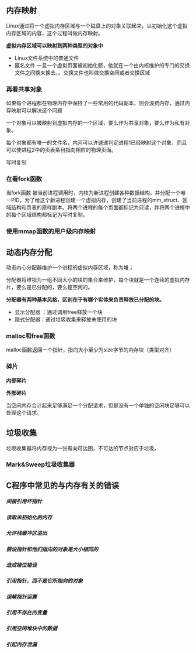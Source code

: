 ## 内存映射

Linux通过将一个虚拟内存区域与一个磁盘上的对象关联起来，以初始化这个虚拟内存区域的内容，这个过程叫做内存映射。


**虚拟内存区域可以映射到两种类型的对象中**
- Linux文件系统中的普通文件
- 匿名文件
一旦一个虚拟页面被初始化额，他就在一个由内核维护的专门的交换文件之间换来换去，。交换文件也叫做交换空间或者交换区域

### 再看共享对象
如果每个进程都在物理内存中保持了一些常用的代码副本，则会浪费内存，通过内存映射可以解决这个问题

 一个对象可以被映射到虚拟内存的一个区域，要么作为共享对象，要么作为私有对象。
 
 每个对象都有唯一的文件名，内河可以许速递判定进程1已经映射这个对象，而且 可以使进程2中的页表条目指向相应的物理页面。
 
 写时复制
 
###  在看fork函数

当fork函数 被当前进程调用时，内核为新进程创建各种数据结构，并分配一个唯一PID，为了给这个新进程创建一个虚拟内存，创建了当前进程的mm_struct、区域结构和页表的原样副本。将两个进程的每个页面都标记为只读，并将两个进程中的每个区域结构都标记为写时复制。

### 使用mmap函数的用户级内存映射

## 动态内存分配

动态内心分配器维护一个进程的虚拟内存区域，称为堆；

分配器将堆视为一组不同大小的块的集合来维护，每个块就是一个连续的虚拟内存片，要么是已分配的，要么是空闲的。

**分配器有两种基本风格，区别在于有哪个实体来负责释放已分配的块。**
- 显示分配器 ：通过调用free释放一个块
- 隐式分配器：通过垃圾收集来释放未使用的块

### malloc和free函数

malloc函数返回一个指针，指向大小至少为size字节的内存块（类型对齐）

### 碎片
**内部碎片**



**外部碎片**

当空闲内存合计起来足够满足一个分配请求，但是没有一个单独的空闲块足够可以处理这个请求。

## 垃圾收集

垃圾收集器将内存视为一张有向可达图，不可达的节点对应于垃圾。

### Mark&Sweep垃圾收集器


## C程序中常见的与内存有关的错误

##### 间接引用坏指针
##### 读取未初始化的内存
##### 允许栈缓冲区溢出
##### 假设指针和他们指向的对象是大小相同的
##### 造成错位错误
##### 引用指针，而不是它所指向的对象
##### 误解指针运算
##### 引用不存在的变量
##### 引用空闲堆块中的数据
##### 引起内存泄漏
